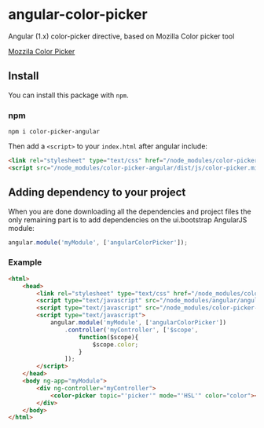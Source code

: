 # angular-color-picker
Angular (1.x) color-picker directive, based on Mozilla Color picker tool

[Mozzila Color Picker](https://developer.mozilla.org/pt-BR/docs/Web/CSS/CSS_Colors/seletor_de_cores)

## Install

You can install this package with `npm`.

### npm

```shell
npm i color-picker-angular
```

Then add a `<script>` to your `index.html` after angular include:

```html
<link rel="stylesheet" type="text/css" href="/node_modules/color-picker-angular/dist/css/color-picker.min.css" />
<script src="/node_modules/color-picker-angular/dist/js/color-picker.min.js"></script>
```

## Adding dependency to your project

When you are done downloading all the dependencies and project files the only remaining part is to add dependencies on the ui.bootstrap AngularJS module:

```javascript
angular.module('myModule', ['angularColorPicker']);
```
### Example
```html
<html>
    <head>
    	<link rel="stylesheet" type="text/css" href="/node_modules/color-picker-angular/dist/css/color-picker.min.css" />
        <script type="text/javascript" src="/node_modules/angular/angular.min.js"></script>
        <script type="text/javascript" src="/node_modules/color-picker-angular/dist/js/color-picker.min.js"></script>
        <script type="text/javascript">
            angular.module('myModule', ['angularColorPicker'])
                .controller('myController', ['$scope',
                    function($scope){
                        $scope.color;
                    }
                ]);
        </script>
    </head>
    <body ng-app="myModule">
        <div ng-controller="myController">
		    <color-picker topic="'picker'" mode="'HSL'" color="color"></color-picker>
        </div>
	</body>
</html>
```
